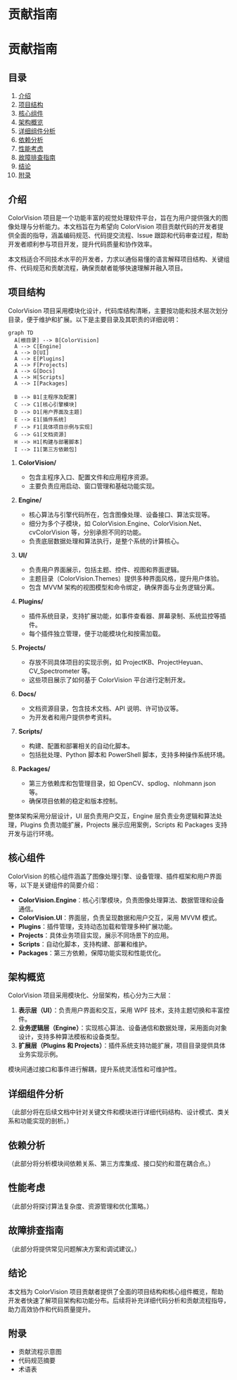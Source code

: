 # 贡献指南


# 贡献指南

## 目录
1. [介绍](#介绍)
2. [项目结构](#项目结构)
3. [核心组件](#核心组件)
4. [架构概览](#架构概览)
5. [详细组件分析](#详细组件分析)
6. [依赖分析](#依赖分析)
7. [性能考虑](#性能考虑)
8. [故障排查指南](#故障排查指南)
9. [结论](#结论)
10. [附录](#附录)

## 介绍
ColorVision 项目是一个功能丰富的视觉处理软件平台，旨在为用户提供强大的图像处理与分析能力。本文档旨在为希望向 ColorVision 项目贡献代码的开发者提供全面的指导，涵盖编码规范、代码提交流程、Issue 跟踪和代码审查过程，帮助开发者顺利参与项目开发，提升代码质量和协作效率。

本文档适合不同技术水平的开发者，力求以通俗易懂的语言解释项目结构、关键组件、代码规范和贡献流程，确保贡献者能够快速理解并融入项目。

## 项目结构
ColorVision 项目采用模块化设计，代码库结构清晰，主要按功能和技术层次划分目录，便于维护和扩展。以下是主要目录及其职责的详细说明：

```mermaid
graph TD
  A[根目录] --> B[ColorVision]
  A --> C[Engine]
  A --> D[UI]
  A --> E[Plugins]
  A --> F[Projects]
  A --> G[Docs]
  A --> H[Scripts]
  A --> I[Packages]

  B --> B1[主程序及配置]
  C --> C1[核心引擎模块]
  D --> D1[用户界面及主题]
  E --> E1[插件系统]
  F --> F1[具体项目示例与实现]
  G --> G1[文档资源]
  H --> H1[构建与部署脚本]
  I --> I1[第三方依赖包]
```

1. **ColorVision/**  
   - 包含主程序入口、配置文件和应用程序资源。  
   - 主要负责应用启动、窗口管理和基础功能实现。  

2. **Engine/**  
   - 核心算法与引擎代码所在，包含图像处理、设备接口、算法实现等。  
   - 细分为多个子模块，如 ColorVision.Engine、ColorVision.Net、cvColorVision 等，分别承担不同的功能。  
   - 负责底层数据处理和算法执行，是整个系统的计算核心。  

3. **UI/**  
   - 负责用户界面展示，包括主题、控件、视图和界面逻辑。  
   - 主题目录（ColorVision.Themes）提供多种界面风格，提升用户体验。  
   - 包含 MVVM 架构的视图模型和命令绑定，确保界面与业务逻辑分离。  

4. **Plugins/**  
   - 插件系统目录，支持扩展功能，如事件查看器、屏幕录制、系统监控等插件。  
   - 每个插件独立管理，便于功能模块化和按需加载。  

5. **Projects/**  
   - 存放不同具体项目的实现示例，如 ProjectKB、ProjectHeyuan、CV_Spectrometer 等。  
   - 这些项目展示了如何基于 ColorVision 平台进行定制开发。  

6. **Docs/**  
   - 文档资源目录，包含技术文档、API 说明、许可协议等。  
   - 为开发者和用户提供参考资料。  

7. **Scripts/**  
   - 构建、配置和部署相关的自动化脚本。  
   - 包括批处理、Python 脚本和 PowerShell 脚本，支持多种操作系统环境。  

8. **Packages/**  
   - 第三方依赖库和包管理目录，如 OpenCV、spdlog、nlohmann json 等。  
   - 确保项目依赖的稳定和版本控制。  

整体架构采用分层设计，UI 层负责用户交互，Engine 层负责业务逻辑和算法处理，Plugins 负责功能扩展，Projects 展示应用案例，Scripts 和 Packages 支持开发与运行环境。

## 核心组件
ColorVision 的核心组件涵盖了图像处理引擎、设备管理、插件框架和用户界面等，以下是关键组件的简要介绍：

- **ColorVision.Engine**：核心引擎模块，负责图像处理算法、数据管理和设备通信。  
- **ColorVision.UI**：界面层，负责呈现数据和用户交互，采用 MVVM 模式。  
- **Plugins**：插件管理，支持动态加载和管理多种扩展功能。  
- **Projects**：具体业务项目实现，展示不同场景下的应用。  
- **Scripts**：自动化脚本，支持构建、部署和维护。  
- **Packages**：第三方依赖，保障功能实现和性能优化。  

## 架构概览
ColorVision 项目采用模块化、分层架构，核心分为三大层：

1. **表示层（UI）**：负责用户界面和交互，采用 WPF 技术，支持主题切换和丰富控件。  
2. **业务逻辑层（Engine）**：实现核心算法、设备通信和数据处理，采用面向对象设计，支持多种算法模板和设备类型。  
3. **扩展层（Plugins 和 Projects）**：插件系统支持功能扩展，项目目录提供具体业务实现示例。  

模块间通过接口和事件进行解耦，提升系统灵活性和可维护性。

## 详细组件分析
（此部分将在后续文档中针对关键文件和模块进行详细代码结构、设计模式、类关系和功能实现的剖析。）

## 依赖分析
（此部分将分析模块间依赖关系、第三方库集成、接口契约和潜在耦合点。）

## 性能考虑
（此部分将探讨算法复杂度、资源管理和优化策略。）

## 故障排查指南
（此部分将提供常见问题解决方案和调试建议。）

## 结论
本文档为 ColorVision 项目贡献者提供了全面的项目结构和核心组件概览，帮助开发者快速了解项目架构和功能分布。后续将补充详细代码分析和贡献流程指导，助力高效协作和代码质量提升。

## 附录
- 贡献流程示意图  
- 代码规范摘要  
- 术语表  


